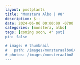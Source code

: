 ```yaml
---
layout: postplants
title: "Monstera Albo | #8"
description: $--
date: 2024-06-06 00:00:00 -0700
categories: [monstera, albo]
tags: [coming soon, 4" pot]
pin: false

# image: # thumbnail
#   path: /images/monsteraalbo8/
# photos: /images/monsteraalbo8
---
```

